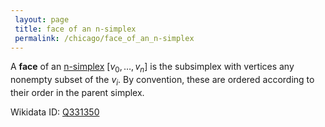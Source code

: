 ```yaml
---
 layout: page
 title: face of an n-simplex
 permalink: /chicago/face_of_an_n-simplex
---
```

A **face** of an [n-simplex](https://mathgloss.github.io/MathGloss/chicago/n-simplex) $[v_0,\dots,v_n]$ is the subsimplex with vertices any nonempty subset of the $v_i$. By convention, these are ordered according to their order in the parent simplex.

Wikidata ID: [Q331350](https://www.wikidata.org/wiki/Q331350)